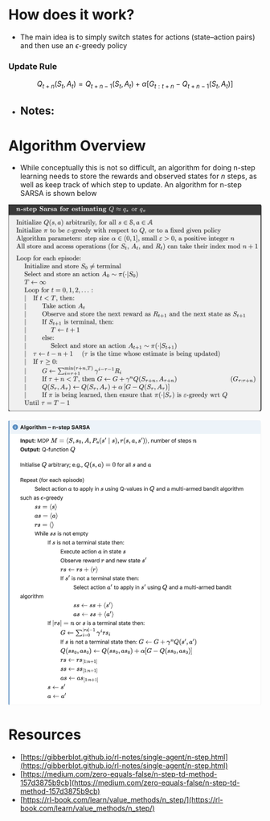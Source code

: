 # How does it work?

- The main idea is to simply switch states for actions (state–action pairs) and then use an $\epsilon$-greedy policy

### **Update Rule**

$$
Q_{t+n}(S_t, A_t) = Q_{t+n-1}(S_t, A_t) + \alpha [G_{t:t+n} - Q_{t+n-1}(S_t, A_t)]
$$

- Notes:
    -

# Algorithm Overview

- While conceptually this is not so difficult, an algorithm for doing n-step learning needs to store the rewards and observed states for $n$ steps, as well as keep track of which step to update. An algorithm for n-step SARSA is shown below

![Untitled](./N-Step%20SARSA/Untitled.png)

![Untitled](./N-Step%20SARSA/Untitled%201.png)

# Resources

- [https://gibberblot.github.io/rl-notes/single-agent/n-step.html](https://gibberblot.github.io/rl-notes/single-agent/n-step.html)
- [https://medium.com/zero-equals-false/n-step-td-method-157d3875b9cb](https://medium.com/zero-equals-false/n-step-td-method-157d3875b9cb)
- [https://rl-book.com/learn/value_methods/n_step/](https://rl-book.com/learn/value_methods/n_step/)